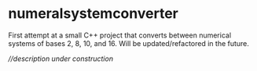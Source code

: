 # numeralsystemconverter
First attempt at a small C++ project that converts between numerical systems of bases 2, 8, 10, and 16.  Will be updated/refactored in the future.

*//description under construction*
